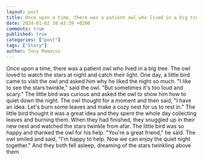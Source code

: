 ```yaml
---
layout: post
title: Once upon a time, there was a patient owl who lived in a big tree
date: 2024-01-02 10:43:39 +0200
comments: true
published: true
categories: ["post"]
tags: ["Story"]
author: Tony Mamacos
---
```

Once upon a time, there was a patient owl who lived in a big tree. The owl loved to watch the stars at night and catch their light. One day, a little bird came to visit the owl and asked him why he liked the night so much. "I like to see the stars twinkle," said the owl. "But sometimes it's too loud and scary."
The little bird was curious and asked the owl to show him how to quiet down the night. The owl thought for a moment and then said, "I have an idea. Let's burn some leaves and make a cozy nest for us to rest in." The little bird thought it was a great idea and they spent the whole day collecting leaves and burning them.
When they had finished, they snuggled up in their new nest and watched the stars twinkle from afar. The little bird was so happy and thanked the owl for his help. "You're a great friend," he said. The owl smiled and said, "I'm happy to help. Now we can enjoy the quiet night together." And they both fell asleep, dreaming of the stars twinkling above them
